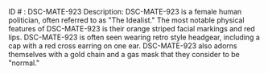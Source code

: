 ID # : DSC-MATE-923
Description: DSC-MATE-923 is a female human politician, often referred to as "The Idealist." The most notable physical features of DSC-MATE-923 is their orange striped facial markings and red lips. DSC-MATE-923 is often seen wearing retro style headgear, including a cap with a red cross earring on one ear. DSC-MATE-923 also adorns themselves with a gold chain and a gas mask that they consider to be "normal."